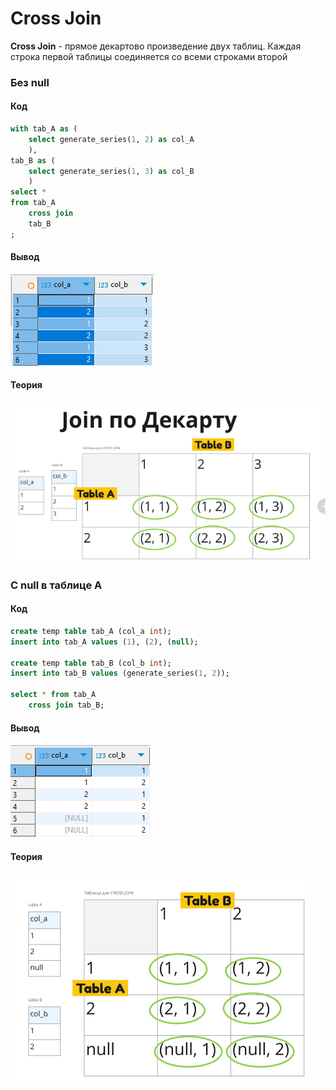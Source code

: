 # Cross Join

**Cross Join** - прямое декартово произведение двух таблиц. Каждая строка первой таблицы соединяется со всеми строками второй 

### Без null

#### Код

```sql
with tab_A as (
	select generate_series(1, 2) as col_A
	),
tab_B as (
	select generate_series(1, 3) as col_B
	)
select *
from tab_A
	cross join
	tab_B
;
```

#### Вывод
![Вывод SQL кода](code_1.png)

#### Теория

![Фрейм таблицы](tab_1.png)


### С null в таблице A

#### Код

```sql
create temp table tab_A (col_a int);
insert into tab_A values (1), (2), (null);

create temp table tab_B (col_b int);
insert into tab_B values (generate_series(1, 2));

select * from tab_A
	cross join tab_B;
```

#### Вывод
![Вывод SQL кода](code_2.png)

#### Теория

![Фрейм таблицы](tab_2.png)
